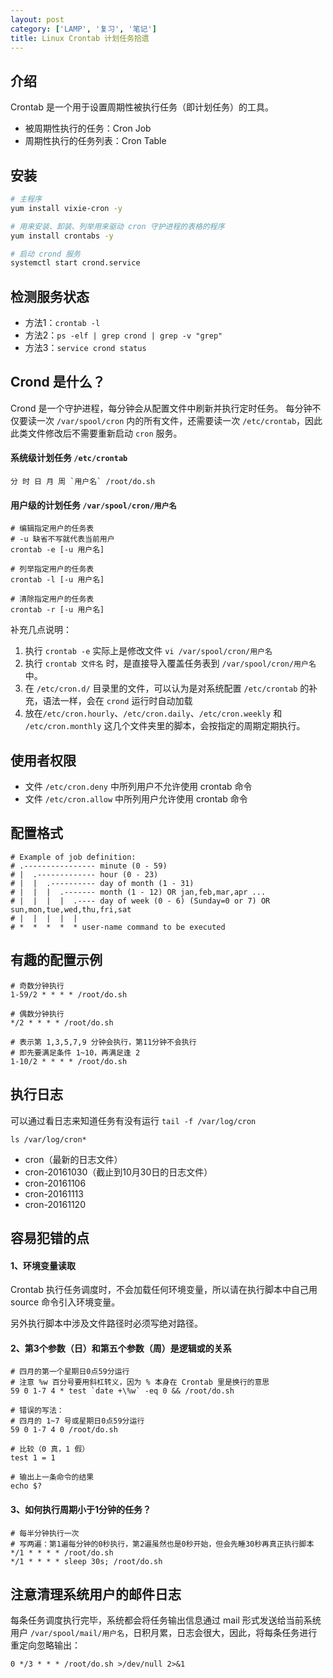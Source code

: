 ```yaml
---
layout: post
category: ['LAMP', '复习', '笔记']
title: Linux Crontab 计划任务拾遗
---
```


## 介绍

Crontab 是一个用于设置周期性被执行任务（即计划任务）的工具。

- 被周期性执行的任务：Cron Job
- 周期性执行的任务列表：Cron Table

## 安装

```sh
# 主程序
yum install vixie-cron -y

# 用来安装、卸装、列举用来驱动 cron 守护进程的表格的程序
yum install crontabs -y

# 启动 crond 服务
systemctl start crond.service
```

## 检测服务状态

- 方法1：`crontab -l`
- 方法2：`ps -elf | grep crond | grep -v "grep"`
- 方法3：`service crond status`

## Crond 是什么？

Crond 是一个守护进程，每分钟会从配置文件中刷新并执行定时任务。
每分钟不仅要读一次 `/var/spool/cron` 内的所有文件，还需要读一次 `/etc/crontab`，因此此类文件修改后不需要重新启动 `cron` 服务。

#### 系统级计划任务 `/etc/crontab`

```
分 时 日 月 周 `用户名` /root/do.sh
```

#### 用户级的计划任务 `/var/spool/cron/用户名`

```
# 编辑指定用户的任务表
# -u 缺省不写就代表当前用户
crontab -e [-u 用户名]

# 列举指定用户的任务表
crontab -l [-u 用户名]

# 清除指定用户的任务表
crontab -r [-u 用户名]
```

补充几点说明：

1. 执行 `crontab -e` 实际上是修改文件 `vi /var/spool/cron/用户名`
2. 执行 `crontab 文件名` 时，是直接导入覆盖任务表到 `/var/spool/cron/用户名` 中。
3. 在 `/etc/cron.d/` 目录里的文件，可以认为是对系统配置 `/etc/crontab` 的补充，语法一样，会在 `crond` 运行时自动加载
4. 放在`/etc/cron.hourly`、`/etc/cron.daily`、`/etc/cron.weekly` 和 `/etc/cron.monthly` 这几个文件夹里的脚本，会按指定的周期定期执行。

## 使用者权限

- 文件 `/etc/cron.deny` 中所列用户不允许使用 crontab 命令
- 文件 `/etc/cron.allow` 中所列用户允许使用 crontab 命令

## 配置格式

```
# Example of job definition:
# .---------------- minute (0 - 59)
# |  .------------- hour (0 - 23)
# |  |  .---------- day of month (1 - 31)
# |  |  |  .------- month (1 - 12) OR jan,feb,mar,apr ...
# |  |  |  |  .---- day of week (0 - 6) (Sunday=0 or 7) OR sun,mon,tue,wed,thu,fri,sat
# |  |  |  |  |
# *  *  *  *  * user-name command to be executed
```

## 有趣的配置示例

```
# 奇数分钟执行
1-59/2 * * * * /root/do.sh

# 偶数分钟执行
*/2 * * * * /root/do.sh

# 表示第 1,3,5,7,9 分钟会执行，第11分钟不会执行
# 即先要满足条件 1~10，再满足逢 2
1-10/2 * * * * /root/do.sh
```

## 执行日志

可以通过看日志来知道任务有没有运行 `tail -f /var/log/cron`

```
ls /var/log/cron*
```

- cron（最新的日志文件）
- cron-20161030（截止到10月30日的日志文件）
- cron-20161106
- cron-20161113
- cron-20161120

## 容易犯错的点

#### 1、环境变量读取

Crontab 执行任务调度时，不会加载任何环境变量，所以请在执行脚本中自己用 source 命令引入环境变量。

另外执行脚本中涉及文件路径时必须写绝对路径。

#### 2、第3个参数（日）和第五个参数（周）是逻辑或的关系

```
# 四月的第一个星期日0点59分运行
# 注意 %w 百分号要用斜杠转义，因为 % 本身在 Crontab 里是换行的意思
59 0 1-7 4 * test `date +\%w` -eq 0 && /root/do.sh

# 错误的写法：
# 四月的 1~7 号或星期日0点59分运行
59 0 1-7 4 0 /root/do.sh

# 比较（0 真，1 假）
test 1 = 1

# 输出上一条命令的结果
echo $?
```

#### 3、如何执行周期小于1分钟的任务？

```
# 每半分钟执行一次
# 写两遍：第1遍每分钟的0秒执行，第2遍虽然也是0秒开始，但会先睡30秒再真正执行脚本
*/1 * * * * /root/do.sh
*/1 * * * * sleep 30s; /root/do.sh
```

## 注意清理系统用户的邮件日志

每条任务调度执行完毕，系统都会将任务输出信息通过 mail 形式发送给当前系统用户 `/var/spool/mail/用户名`，日积月累，日志会很大，因此，将每条任务进行重定向忽略输出：

```
0 */3 * * * /root/do.sh >/dev/null 2>&1
```